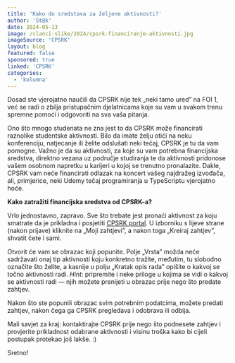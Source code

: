 ```yaml
---
title: 'Kako do sredstava za željene aktivnosti?'
author: 'St@k'
date: 2024-05-13
image: /clanci-slike/2024/cpsrk-financiranje-aktivnosti.jpg
imageSource: 'CPSRK'
layout: blog
featured: false
sponsored: true
linked: 'CPSRK'
categories:
  - 'kolumna'
---
```


Dosad ste vjerojatno naučili da CPSRK nije tek „neki tamo ured” na FOI 1, već se radi o zbilja pristupačnim djelatnicama koje su vam u svakom trenu spremne pomoći i odgovoriti na sva vaša pitanja.

Ono što mnogo studenata ne zna jest to da CPSRK može financirati raznolike studentske aktivnosti. Bilo da imate želju otići na neku konferenciju, natjecanje ili želite odslušati neki tečaj, CPSRK je tu da vam pomogne. Važno je da su aktivnosti, za koje su vam potrebna financijska sredstva, direktno vezana uz područje studiranja te da aktivnosti pridonose vašem osobnom napretku u karijeri u kojoj se trenutno pronalazite. Dakle, CPSRK vam neće financirati odlazak na koncert vašeg najdražeg izvođača, ali, primjerice, neki Udemy tečaj programiranja u TypeScriptu vjerojatno hoće.

**Kako zatražiti financijska sredstva od CPSRK-a?**

Vrlo jednostavno, zapravo. Sve što trebate jest pronaći aktivnost za koju smatrate da je prikladna i posjetiti <a href="https://cpsrkapp.foi.hr/" target="_blank">CPSRK portal</a>. U izborniku s lijeve strane (nakon prijave) kliknite na „Moji zahtjevi”, a nakon toga „Kreiraj zahtjev”, shvatit ćete i sami.

Otvorit će vam se obrazac koji popunite. Polje „Vrsta” možda neće sadržavati onaj tip aktivnosti koju konkretno tražite, međutim, tu slobodno označite što želite, a kasnije u polju „Kratak opis rada” opišite o kakvoj se točno aktivnosti radi. _Hint_: pripremite i neke priloge u kojima se vidi o kakvoj se aktivnosti radi &mdash; njih možete prenijeti u obrazac prije nego što predate zahtjev.

Nakon što ste popunili obrazac svim potrebnim podatcima, možete predati zahtjev, nakon čega ga CPSRK pregledava i odobrava ili odbija.

Mali savjet za kraj: kontaktirajte CPSRK prije nego što podnesete zahtjev i provjerite prikladnost odabrane aktivnosti i visinu troška kako bi cijeli postupak protekao još lakše. :)

Sretno!
